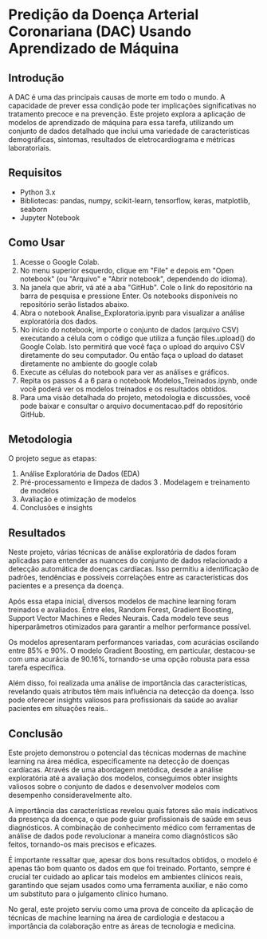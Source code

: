 # Predição da Doença Arterial Coronariana (DAC) Usando Aprendizado de Máquina

## Introdução
A DAC é uma das principais causas de morte em todo o mundo. A capacidade de prever essa condição pode ter implicações significativas no tratamento precoce e na prevenção. Este projeto explora a aplicação de modelos de aprendizado de máquina para essa tarefa, utilizando um conjunto de dados detalhado que inclui uma variedade de características demográficas, sintomas, resultados de eletrocardiograma e métricas laboratoriais.

## Requisitos
* Python 3.x
* Bibliotecas: pandas, numpy, scikit-learn, tensorflow, keras, matplotlib, seaborn
* Jupyter Notebook

## Como Usar
1. Acesse o Google Colab.
2. No menu superior esquerdo, clique em "File" e depois em "Open notebook" (ou "Arquivo" e "Abrir notebook", dependendo do idioma).
3. Na janela que abrir, vá até a aba "GitHub". Cole o link do repositório na barra de pesquisa e pressione Enter. Os notebooks disponíveis no repositório serão listados abaixo.
4. Abra o notebook Analise_Exploratoria.ipynb para visualizar a análise exploratória dos dados.
5. No início do notebook, importe o conjunto de dados (arquivo CSV) executando a célula com o código que utiliza a função files.upload() do Google Colab. Isto permitirá que você faça o upload do arquivo CSV diretamente do seu computador. Ou então faça o upload do dataset diretamente no ambiente do google colab
6. Execute as células do notebook para ver as análises e gráficos.
7. Repita os passos 4 a 6 para o notebook Modelos_Treinados.ipynb, onde você poderá ver os modelos treinados e os resultados obtidos.
8. Para uma visão detalhada do projeto, metodologia e discussões, você pode baixar e consultar o arquivo documentacao.pdf do repositório GitHub.

## Metodologia
O projeto segue as etapas:

1. Análise Exploratória de Dados (EDA)
2. Pré-processamento e limpeza de dados
3 . Modelagem e treinamento de modelos
4. Avaliação e otimização de modelos
5. Conclusões e insights

## Resultados
Neste projeto, várias técnicas de análise exploratória de dados foram aplicadas para entender as nuances do conjunto de dados relacionado a detecção automática de doenças cardíacas. Isso permitiu a identificação de padrões, tendências e possíveis correlações entre as características dos pacientes e a presença da doença.

Após essa etapa inicial, diversos modelos de machine learning foram treinados e avaliados. Entre eles, Random Forest, Gradient Boosting, Support Vector Machines e Redes Neurais. Cada modelo teve seus hiperparâmetros otimizados para garantir a melhor performance possível.

Os modelos apresentaram performances variadas, com acurácias oscilando entre 85% e 90%. O modelo Gradient Boosting, em particular, destacou-se com uma acurácia de 90.16%, tornando-se uma opção robusta para essa tarefa específica.

Além disso, foi realizada uma análise de importância das características, revelando quais atributos têm mais influência na detecção da doença. Isso pode oferecer insights valiosos para profissionais da saúde ao avaliar pacientes em situações reais..

## Conclusão
Este projeto demonstrou o potencial das técnicas modernas de machine learning na área médica, especificamente na detecção de doenças cardíacas. Através de uma abordagem metódica, desde a análise exploratória até a avaliação dos modelos, conseguimos obter insights valiosos sobre o conjunto de dados e desenvolver modelos com desempenho consideravelmente alto.

A importância das características revelou quais fatores são mais indicativos da presença da doença, o que pode guiar profissionais de saúde em seus diagnósticos. A combinação de conhecimento médico com ferramentas de análise de dados pode revolucionar a maneira como diagnósticos são feitos, tornando-os mais precisos e eficazes.

É importante ressaltar que, apesar dos bons resultados obtidos, o modelo é apenas tão bom quanto os dados em que foi treinado. Portanto, sempre é crucial ter cuidado ao aplicar tais modelos em ambientes clínicos reais, garantindo que sejam usados como uma ferramenta auxiliar, e não como um substituto para o julgamento clínico humano.

No geral, este projeto serviu como uma prova de conceito da aplicação de técnicas de machine learning na área de cardiologia e destacou a importância da colaboração entre as áreas de tecnologia e medicina.



